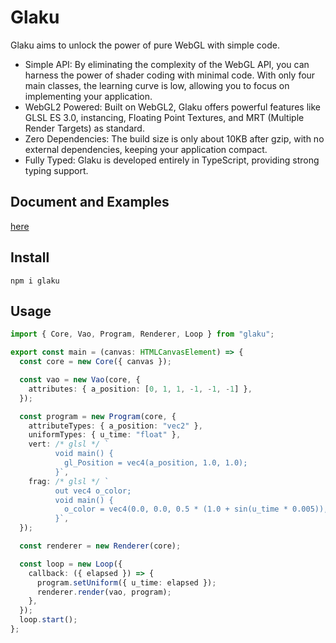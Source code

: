 # Glaku
Glaku aims to unlock the power of pure WebGL with simple code.

- Simple API: By eliminating the complexity of the WebGL API, you can harness the power of shader coding with minimal code. With only four main classes, the learning curve is low, allowing you to focus on implementing your application.
- WebGL2 Powered: Built on WebGL2, Glaku offers powerful features like GLSL ES 3.0, instancing, Floating Point Textures, and MRT (Multiple Render Targets) as standard.
- Zero Dependencies: The build size is only about 10KB after gzip, with no external dependencies, keeping your application compact.
- Fully Typed: Glaku is developed entirely in TypeScript, providing strong typing support.

## Document and Examples
[here](https://glaku.vercel.app)

## Install

```
npm i glaku
```

## Usage

```ts
import { Core, Vao, Program, Renderer, Loop } from "glaku";

export const main = (canvas: HTMLCanvasElement) => {
  const core = new Core({ canvas });

  const vao = new Vao(core, {
    attributes: { a_position: [0, 1, 1, -1, -1, -1] },
  });

  const program = new Program(core, {
    attributeTypes: { a_position: "vec2" },
    uniformTypes: { u_time: "float" },
    vert: /* glsl */ `
          void main() {
            gl_Position = vec4(a_position, 1.0, 1.0);
          }`,
    frag: /* glsl */ `
          out vec4 o_color;
          void main() {
            o_color = vec4(0.0, 0.0, 0.5 * (1.0 + sin(u_time * 0.005)), 1.0);
          }`,
  });

  const renderer = new Renderer(core);

  const loop = new Loop({
    callback: ({ elapsed }) => {
      program.setUniform({ u_time: elapsed });
      renderer.render(vao, program);
    },
  });
  loop.start();
};

```